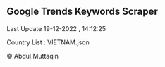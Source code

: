 

## Google Trends Keywords Scraper 
 
Last Update 19-12-2022 , 14:12:25

Country List :
VIETNAM.json



© Abdul Muttaqin 
